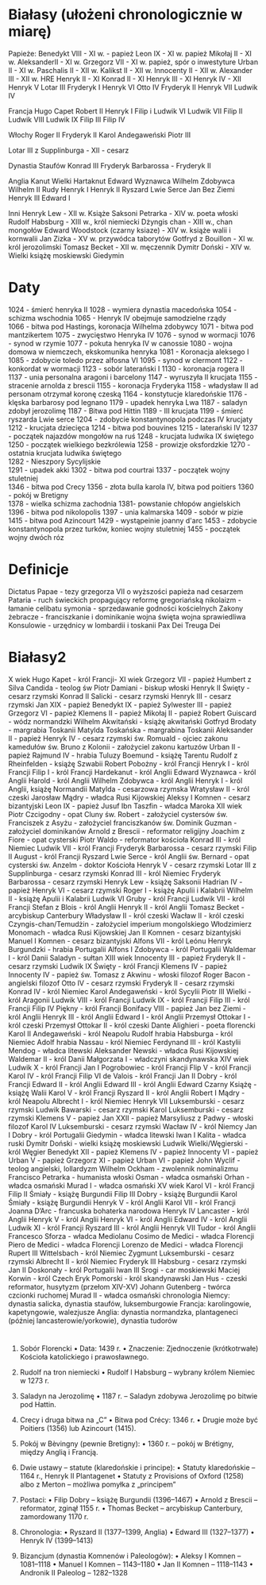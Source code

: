 # Białasy (ułożeni chronologicznie w miarę)
Papieże:
    Benedykt VIII - XI w. - papież
    Leon IX - XI w. papież 
    Mikołaj II - XI w.
    AleksanderII - XI w.
    Grzegorz VII - XI w. papież, spór o inwestyture 
    Urban II - XI w.
    Paschalis II - XII w.
    Kalikst II - XII w.
    Innocenty II - XII w.
    Alexander III - XII w.
HRE
    Henryk II - XI
    Konrad II - XI 
    Henryk III - XI
    Henryk IV - XII
    Henryk V
    Lotar III
    Fryderyk I
    Henryk VI
    Otto IV
    Fryderyk II
    Henryk VII
    Ludwik IV

Francja
    Hugo Capet
    Robert II
    Henryk I
    Filip i
    Ludwik VI
    Ludwik VII
    Filip II
    Ludwik VIII
    Ludwik IX
    Filip III
    Filip IV



Włochy 
    Roger II
    Fryderyk II
    Karol Andegaweński
    Piotr III

Lotar III z Supplinburga - XII - cesarz 

Dynastia Staufów 
    Konrad III
    Fryderyk Barbarossa
    -
    Fryderyk II

Anglia
    Kanut Wielki
    Hartaknut
    Edward Wyznawca
    Wilhelm Zdobywca 
    Wilhelm II Rudy
    Henryk I
    Henryk II
    Ryszard Lwie Serce
    Jan Bez Ziemi 
    Henryk III 
    Edward I

Inni
    Henryk Lew - XII w. Książe Saksoni 
    Petrarka - XIV w. poeta włoski 
    Rudolf Habsburg - XIII w., król niemiecki 
    Dżyngis chan - XIII w., chan mongołów
    Edward Woodstock (czarny ksiaze) - XIV w. książe walii i kornwalii 
    Jan Zizka - XV w. przywódca taborytów 
    Gotfryd z Bouillon - XI w. król jerozolimski 
    Tomasz Becket - XII w. męczennik 
    Dymitr Doński - XIV w. Wielki książę moskiewski 
    Giedymin



# Daty
1024 - śmierć henryka II
1028 - wymiera dynastia macedońska
1054 - schizma wschodnia
1065 - Henryk IV obejmuje samodzielne rządy    
1066 - bitwa pod Hastings, koronacja Wilhelma zdobywcy 
1071 - bitwa pod mantzikertem
1075 - zwycięstwo Henryka IV 
1076 - synod w wormacji 
1076 - synod w rzymie 
1077 - pokuta henryka IV w canossie 
1080 - wojna domowa w niemczech, ekskomunika henryka
1081 - Koronacja aleksego I
1085 - zdobycie toledo przez alfosna VI
1095 - synod w clermont 
1122 - konkordat w wormacji
1123 - sobór laterański I
1130 - koronacja rogera II
1137 - unia personalna aragoni i barcelony 
1147 - wyruszyła II krucjata 
1155 - stracenie arnolda z brescii
1155 - koronacja Fryderyka
1158 - władysław II ad personam otrzymał koronę czeską 
1164 - konstytucje klaredońskie 
1176 - klęska barbarosy pod legnano 
1179 - upadek henryka Lwa
1187 - saladyn zdobył jerozolimę 
1187 - Bitwa pod Hittin
1189 - III krucjata 
1199 - śmierć ryszarda Lwie serce 
1204 - zdobycie konstantynopola podczas IV krucjaty
1212 - krucjata dziecięca 
1214 - bitwa pod bouvines 
1215 - laterański IV 
1237 - początek najazdów mongołów na ruś 
1248 - krucjata ludwika IX świętego
1250 - początek wielkiego bezkrólewia 
1258 - prowizje oksfordzkie
1270 - ostatnia krucjata ludwika świętego  
1282 - Nieszpory Sycylijskie  
1291 - upadek akki
1302 - bitwa pod courtrai 
1337 - początek wojny stuletniej   
1346 - bitwa pod Crecy
1356 - złota bulla karola IV, bitwa pod poitiers
1360 - pokój w Bretigny  
1378 - wielka schizma zachodnia 
1381- powstanie chłopów angielskich  
1396 - bitwa pod nikolopolis 
1397 - unia kalmarska 
1409 - sobór w pizie 
1415 - bitwa pod Azincourt
1429 - wystąpeinie joanny d'arc 
1453 - zdobycie konstantynopola przez turków, koniec wojny stuletniej 
1455 - początek wojny dwóch róz 

# Definicje
Dictatus Papae - tezy grzegorza VII o wyższości papieża nad cesarzem 
Pataria - ruch świeckich propagujący reformę gregoriańską 
nikolaizm - łamanie celibatu
symonia - sprzedawanie godności kościelnych 
Zakony żebracze - franciszkanie i dominikanie 
wojna święta
wojna sprawiedliwa 
Konsulowie - urzędnicy w lombardii i toskanii 
Pax Dei
Treuga Dei

# Białasy2

X wiek
Hugo Kapet - król Francji- 
XI wiek
Grzegorz VII - papież
Humbert z Silva Candida - teolog 
św Piotr Damiani - biskup włoski 
Henryk II Święty - cesarz rzymski 
Konrad II Salicki - cesarz rzymski 
Henryk III - cesarz rzymski 
Jan XIX - papież 
Benedykt IX - papież 
Sylwester III - papież 
Grzegorz VI - papież 
Klemens II - papież 
Mikołaj II - papież 
Robert Guiscard - wódz normandzki 
Wilhelm Akwitański - książę akwitański
Gotfryd Brodaty - margrabia Toskanii 
Matylda Toskańska - margrabina Toskanii 
Aleksander II - papież
Henryk IV - cesarz rzymski
św. Romuald - ojciec zakonu kamedułów
św. Bruno z Kolonii - założyciel zakonu kartuzów
Urban II - papież
Rajmund IV - hrabia Tuluzy
Boemund - książę Tarentu
Rudolf z Rheinfelden - książę Szwabii
Robert Pobożny - król Francji
Henryk I - król Francji
Filip I - król Francji
Hardekanut - król Anglii
Edward Wyznawca - król Anglii
Harold - król Anglii
Wilhelm Zdobywca - król Anglii
Henryk I - król Anglii, książę Normandii
Matylda - cesarzowa rzymska
Wratysław II - król czeski
Jarosław Mądry - władca Rusi Kijowskiej
Aleksy I Komnen - cesarz bizantyjski
Leon IX - papież
Jusuf Ibn Taszfin - władca Maroka
XII wiek
Piotr Czcigodny - opat Cluny
św. Robert - założyciel cystersów
św. Franciszek z Asyżu - założyciel franciszkanów
św. Dominik Guzman - założyciel dominikanów
Arnold z Brescii - reformator religijny
Joachim z Fiore - opat cysterski
Piotr Waldo - reformator kościoła
Konrad III - król Niemiec
Ludwik VII - król Francji
Fryderyk Barbarossa - cesarz rzymski
Filip II August - król Francji
Ryszard Lwie Serce - król Anglii
św. Bernard - opat cysterski
św. Anzelm - doktor Kościoła
Henryk V - cesarz rzymski
Lotar III z Supplinburga - cesarz rzymski
Konrad III - król Niemiec
Fryderyk Barbarossa - cesarz rzymski
Henryk Lew - książę Saksonii
Hadrian IV - papież
Henryk VI - cesarz rzymski
Roger I - książę Apulii i Kalabrii
Wilhelm II - książę Apulii i Kalabrii
Ludwik VI Gruby - król Francji
Ludwik VII - król Francji
Stefan z Blois - król Anglii
Henryk II - król Anglii
Tomasz Becket - arcybiskup Canterbury
Władysław II - król czeski
Wacław II - król czeski
Czyngis-chan/Temudżin - założyciel imperium mongolskiego
Włodzimierz Monomach - władca Rusi Kijowskiej
Jan II Komnen - cesarz bizantyjski
Manuel I Komnen - cesarz bizantyjski
Alfons VII - król Leónu
Henryk Burgundzki - hrabia Portugalii
Alfons I Zdobywca - król Portugalii
Waldemar I - król Danii
Saladyn - sułtan
XIII wiek
Innocenty III - papież
Fryderyk II - cesarz rzymski
Ludwik IX Święty - król Francji
Klemens IV - papież
Innocenty IV - papież
św. Tomasz z Akwinu - włoski filozof
Roger Bacon - angielski filozof
Otto IV - cesarz rzymski
Fryderyk II - cesarz rzymski
Konrad IV - król Niemiec
Karol Andegaweński - król Sycylii
Piotr III Wielki - król Aragonii
Ludwik VIII - król Francji
Ludwik IX - król Francji
Filip III - król Francji
Filip IV Piękny - król Francji
Bonifacy VIII - papież
Jan bez Ziemi - król Anglii
Henryk III - król Anglii
Edward I - król Anglii
Przemysł Ottokar I - król czeski
Przemysł Ottokar II - król czeski 
Dante Alighieri - poeta florencki
Karol II Andegaweński - król Neapolu
Rudolf hrabia Habsburga - król Niemiec
Adolf hrabia Nassau - król Niemiec
Ferdynand III - król Kastylii
Mendog - władca litewski
Aleksander Newski - władca Rusi Kijowskiej
Waldemar II - król Danii
Małgorzata I - władczyni skandynawska
XIV wiek
Ludwik X - król Francji
Jan I Pogrobowiec - król Francji
Flip V - król Francji
Karol IV - król Francji
Filip VI de Valois - król Francji
Jan II Dobry - król Francji
Edward II - król Anglii
Edward III - król Anglii
Edward Czarny Książę - książę Walii
Karol V - król Francji
Ryszard II - król Anglii
Robert I Mądry - król Neapolu
Albrecht I - król Niemiec
Henryk VII Luksemburski - cesarz rzymski
Ludwik Bawarski - cesarz rzymski
Karol Luksemburski - cesarz rzymski
Klemens V - papież
Jan XXII - papież
Marsyliusz z Padwy - włoski filozof
Karol IV Luksemburski - cesarz rzymski
Wacław IV - król Niemcy
Jan I Dobry - król Portugalii
Giedymin - władca litewski
Iwan I Kalita - władca ruski
Dymitr Doński - wielki książę moskiewski
Ludwik Wielki/Węgierski - król Węgier 
Benedykt XII - papież
Klemens IV - papież
Innocenty VI - papież
Urban V - papież
Grzegorz XI - papież
Urban VI - papież
John Wyclif - teolog angielski, lollardyzm
Wilhelm Ockham - zwolennik nominalizmu
Francisco Petrarka - humanista włoski
Osman - władca osmański
Orhan - władca osmański
Murad I - władca osmański
XV wiek
Karol VI - król Francji
Filip II Śmiały - książę Burgundii
Filip III Dobry - książę Burgundii
Karol Śmiały - książę Burgundii
Henryk V - król Anglii
Karol VII - król Francji
Joanna D’Arc - francuska bohaterka narodowa
Henryk IV Lancaster - król Anglii 
Henryk V - król Anglii
Henryk VI - król Anglii
Edward IV - król Anglii
Ludwik XI - król Francji
Ryszard III - król Anglii
Henryk VII Tudor - król Anglii
Francesco Sforza - władca Mediolanu
Cosimo de Medici - władca Florencji
Piero de Medici - władca Florencji
Lorenzo de Medici - władca Florencji
Rupert III Wittelsbach - król Niemiec
Zygmunt Luksemburski - cesarz rzymski
Albrecht II - król Niemiec
Fryderyk III Habsburg - cesarz rzymski
Jan II Doskonały - król Portugalii
Iwan III Srogi - car moskiewski
Maciej Korwin - król Czech
Eryk Pomorski - król skandynawski
Jan Hus - czeski reformator, husytyzm (przełom XIV-XV)
Johann Gutenberg - twórca czcionki ruchomej
Murad II - władca osmański
chronologia
Niemcy: dynastia salicka, dynastia staufów, luksemburgowie
Francja: karolingowie, kapetyngowie, walezjusze
Anglia: dynastia normandzka, plantageneci (później lancasterowie/yorkowie), dynastia tudorów

# 

1. Sobór Florencki
	•	Data: 1439 r.
	•	Znaczenie: Zjednoczenie (krótkotrwałe) Kościoła katolickiego i prawosławnego.

2. Rudolf na tron niemiecki
	•	Rudolf I Habsburg – wybrany królem Niemiec w 1273 r.

4. Saladyn na Jerozolimę
	•	1187 r. – Saladyn zdobywa Jerozolimę po bitwie pod Hattin.

5. Crecy i druga bitwa na „C”
	•	Bitwa pod Crécy: 1346 r.
	•	Drugie może być Poitiers (1356) lub Azincourt (1415).

6. Pokój w Bèvingny (pewnie Bretigny):
	•	1360 r. – pokój w Brétigny, między Anglią i Francją.

7. Dwie ustawy – statute (klaredońskie i principe):
	•	Statuty klaredońskie – 1164 r., Henryk II Plantagenet
	•	Statuty z Provisions of Oxford (1258) albo z Merton – możliwa pomyłka z „principem”

8. Postaci:
	•	Filip Dobry – książę Burgundii (1396–1467)
	•	Arnold z Brescii – reformator, zginął 1155 r.
	•	Thomas Becket – arcybiskup Canterbury, zamordowany 1170 r.

9. Chronologia:
	•	Ryszard II (1377–1399, Anglia)
	•	Edward III (1327–1377)
	•	Henryk IV (1399–1413)

10. Bizancjum (dynastia Komnenów i Paleologów):
	•	Aleksy I Komnen – 1081–1118
	•	Manuel I Komnen – 1143–1180
	•	Jan II Komnen – 1118–1143
	•	Andronik II Paleolog – 1282–1328






